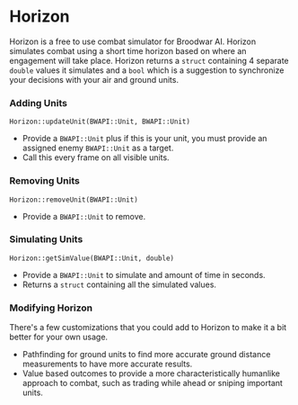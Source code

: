 # Horizon

Horizon is a free to use combat simulator for Broodwar AI. Horizon simulates combat using a short time horizon based on where an engagement will take place. Horizon returns a `struct` containing 4 separate `double` values it simulates and a `bool` which is a suggestion to synchronize your decisions with your air and ground units. 

### Adding Units
`Horizon::updateUnit(BWAPI::Unit, BWAPI::Unit)`

- Provide a `BWAPI::Unit` plus if this is your unit, you must provide an assigned enemy `BWAPI::Unit` as a target.
- Call this every frame on all visible units.

### Removing Units
`Horizon::removeUnit(BWAPI::Unit)`

- Provide a `BWAPI::Unit` to remove.

### Simulating Units 
`Horizon::getSimValue(BWAPI::Unit, double)`

- Provide a `BWAPI::Unit` to simulate and amount of time in seconds.
- Returns a `struct` containing all the simulated values.

### Modifying Horizon
There's a few customizations that you could add to Horizon to make it a bit better for your own usage.
- Pathfinding for ground units to find more accurate ground distance measurements to have more accurate results. 
- Value based outcomes to provide a more characteristically humanlike approach to combat, such as trading while ahead or sniping important units.
